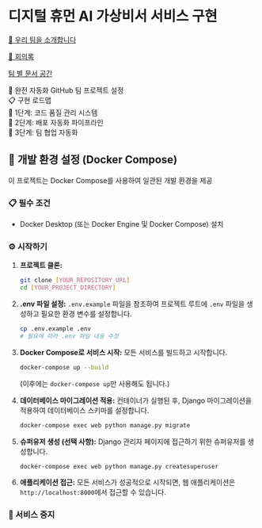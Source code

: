 # 디지털 휴먼 AI 가상비서 서비스 구현

[🤩 우리 팀을 소개합니다](https://www.notion.so/268caf5650aa813fa60fe7775857251a?pvs=21)

[📅 회의록](https://www.notion.so/268caf5650aa817d9268e38a33445a41?pvs=21)

[팀 별 문서 공간](https://www.notion.so/268caf5650aa812d9d0ff38ca19dd1b5?pvs=21)

🚀 완전 자동화 GitHub 팀 프로젝트 설정
</br>
📋 구현 로드맵
</br>
🎯 1단계: 코드 품질 관리 시스템
</br>
🚀 2단계: 배포 자동화 파이프라인
</br>
👥 3단계: 팀 협업 자동화

## 🚀 개발 환경 설정 (Docker Compose)

이 프로젝트는 Docker Compose를 사용하여 일관된 개발 환경을 제공

### 📋 필수 조건

*   Docker Desktop (또는 Docker Engine 및 Docker Compose) 설치

### ⚙️ 시작하기

1.  **프로젝트 클론:**
    ```bash
    git clone [YOUR_REPOSITORY_URL]
    cd [YOUR_PROJECT_DIRECTORY]
    ```

2.  **.env 파일 설정:**
    `.env.example` 파일을 참조하여 프로젝트 루트에 `.env` 파일을 생성하고 필요한 환경 변수를 설정합니다.
    ```bash
    cp .env.example .env
    # 필요에 따라 .env 파일 내용 수정
    ```

3.  **Docker Compose로 서비스 시작:**
    모든 서비스를 빌드하고 시작합니다.
    ```bash
    docker-compose up --build
    ```
    (이후에는 `docker-compose up`만 사용해도 됩니다.)

4.  **데이터베이스 마이그레이션 적용:**
    컨테이너가 실행된 후, Django 마이그레이션을 적용하여 데이터베이스 스키마를 설정합니다.
    ```bash
    docker-compose exec web python manage.py migrate
    ```

5.  **슈퍼유저 생성 (선택 사항):**
    Django 관리자 페이지에 접근하기 위한 슈퍼유저를 생성합니다.
    ```bash
    docker-compose exec web python manage.py createsuperuser
    ```

6.  **애플리케이션 접근:**
    모든 서비스가 성공적으로 시작되면, 웹 애플리케이션은 `http://localhost:8000`에서 접근할 수 있습니다.

### 🛑 서비스 중지
